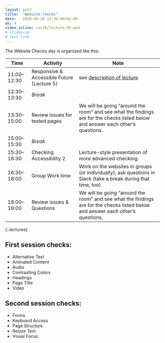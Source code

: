 ```yaml
---
layout: post
title:  "Website Checks"
date:   2020-06-26 13:30:00+02:00
eh: 4
video_inline: cos19/lecture-05.mp4
# slidescom:
# test_link:
---
```


The Website Checks day is organized like this:

| Time        | Activity                                   | Note                                                                                                                            |
| ----------- | ------------------------------------------ | ------------------------------------------------------------------------------------------------------------------------------- |
| 11:00–12:30 | Responsive & Accessible Future (Lecture 5) | see [description of lecture](/cos19/a11y-checking/)                                                                             |
| 12:30–13:30 | _Break_                                    |                                                                                                                                 |
| 13:30–15:00 | Review issues for tested pages             | We will be going “around the room” and see what the findings are for the checks listed below and answer each other’s questions. |
| 15:00–15:30 | _Break_                                    |                                                                                                                                 |
| 15:30–16:30 | Checking Accessibility 2                   | Lecture-style presentation of more advanced checking.                                                                           |
| 16:30–18:00 | Group Work time                            | Work on the websites in groups (or individually), ask questions in Slack (take a break during that time, too)                  |
| 18:00–19:00 | Review issues & Questions                  | We will be going “around the room” and see what the findings are for the checks listed below and answer each other’s questions. |
{:.lectures}

## First session checks:

* Alternative Text
* Animated Content
* Audio
* Contrasting Colors
* Headings
* Page Title
* Video

## Second session checks:

* Forms
* Keyboard Access
* Page Structure
* Resize Text
* Visual Focus